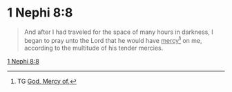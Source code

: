 # 1 Nephi 8:8

> And after I had traveled for the space of many hours in darkness, I began to pray unto the Lord that he would have <u>mercy</u>[^a] on me, according to the multitude of his tender mercies.

[1 Nephi 8:8](https://www.churchofjesuschrist.org/study/scriptures/bofm/1-ne/8?lang=eng&id=p8#p8)


[^a]: TG [God, Mercy of.](https://www.churchofjesuschrist.org/study/scriptures/tg/god-mercy-of?lang=eng)
